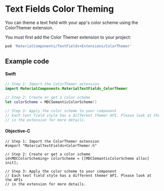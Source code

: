 <!--docs:
title: "Color Theming"
layout: detail
section: components
excerpt: "How to theme Text Fields using the Material Design color system."
iconId: text_field
path: /catalog/textfields/color-theming/
-->

# Text Fields Color Theming

You can theme a text field with your app's color scheme using the ColorThemer extension.

You must first add the Color Themer extension to your project:

``` bash
pod 'MaterialComponents/TextFields+Extensions/ColorThemer'
```

## Example code

<!--<div class="material-code-render" markdown="1">-->
#### Swift
``` swift
// Step 1: Import the ColorThemer extension
import MaterialComponents.MaterialTextFields_ColorThemer

// Step 2: Create or get a color scheme
let colorScheme = MDCSemanticColorScheme()

// Step 3: Apply the color scheme to your component
// Each text field style has a different themer API. Please look at the APIs
// in the extension for more details.
```

#### Objective-C

``` objc
// Step 1: Import the ColorThemer extension
#import "MaterialTextFields+ColorThemer.h"

// Step 2: Create or get a color scheme
id<MDCColorScheming> colorScheme = [[MDCSemanticColorScheme alloc] init];

// Step 3: Apply the color scheme to your component
// Each text field style has a different themer API. Please look at the APIs
// in the extension for more details.
```
<!--</div>-->
